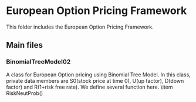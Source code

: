 # European Option Pricing Framework

This folder includes the European Option Pricing Framework. 

## Main files

### BinomialTreeModel02
A class for European Option pricing using Binomial Tree Model. In this class, private data members are S0(stock price at time 0), U(up factor), D(down factor) and R(1+risk free rate). We define several function here.
\item RiskNeutProb()

## 
